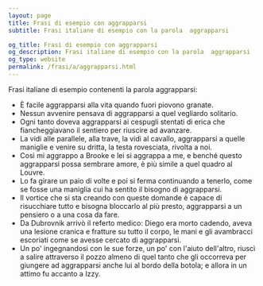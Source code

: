 ```yaml
---
layout: page
title: Frasi di esempio con aggrapparsi 
subtitle: Frasi italiane di esempio con la parola  aggrapparsi

og_title: Frasi di esempio con aggrapparsi 
og_description: Frasi italiane di esempio con la parola  aggrapparsi
og_type: website
permalink: /frasi/a/aggrapparsi.html
---
```


Frasi italiane di esempio contenenti la parola aggrapparsi:


- È facile aggrapparsi alla vita quando fuori piovono granate.
- Nessun avvenire pensava di aggrapparsi a quel vegliardo solitario.
- Ogni tanto doveva aggrapparsi ai cespugli stentati di erica che fiancheggiavano il sentiero per riuscire ad avanzare.
- La vidi alle parallele, alla trave, la vidi al cavallo, aggrapparsi a quelle maniglie e venire su dritta, la testa rovesciata, rivolta a noi.
- Così mi aggrappo a Brooke e lei si aggrappa a me, e benché questo aggrapparsi possa sembrare amore, è più simile a quel quadro al Louvre.
- Lo fa girare un paio di volte e poi si ferma continuando a tenerlo, come se fosse una maniglia cui ha sentito il bisogno di aggrapparsi.
- Il vortice che si sta creando con queste domande è capace di risucchiare tutto e bisogna bloccarlo al più presto, aggrapparsi a un pensiero o a una cosa da fare.
- Da Dubrovnik arrivò il referto medico: Diego era morto cadendo, aveva una lesione cranica e fratture su tutto il corpo, le mani e gli avambracci escoriati come se avesse cercato di aggrapparsi.
- Un po' ingegnandosi con le sue forze, un po' con l'aiuto dell'altro, riuscì a salire attraverso il pozzo almeno di quel tanto che gli occorreva per giungere ad aggrapparsi anche lui al bordo della botola; e allora in un attimo fu accanto a Izzy.
